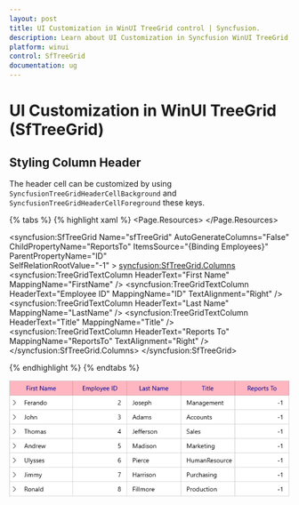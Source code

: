 ```yaml
---
layout: post
title: UI Customization in WinUI TreeGrid control | Syncfusion.
description: Learn about UI Customization in Syncfusion WinUI TreeGrid (SfTreeGrid) control and more details.| Syncfusion | SfTreeGrid 
platform: winui
control: SfTreeGrid
documentation: ug
---
```


# UI Customization in WinUI TreeGrid (SfTreeGrid)

## Styling Column Header

The header cell can be customized by using `SyncfusionTreeGridHeaderCellBackground` and `SyncfusionTreeGridHeaderCellForeground` these keys.

{% tabs %}
{% highlight xaml %}
<Page.Resources>
    <SolidColorBrush x:Key="SyncfusionTreeGridHeaderCellBackground" Color="LightPink"/>
    <SolidColorBrush x:Key="SyncfusionTreeGridHeaderCellForeground" Color="DarkBlue"/>
</Page.Resources>

<syncfusion:SfTreeGrid Name="sfTreeGrid"
                       AutoGenerateColumns="False"
                       ChildPropertyName="ReportsTo"
                       ItemsSource="{Binding Employees}"
                       ParentPropertyName="ID"                             
                       SelfRelationRootValue="-1" >
    <syncfusion:SfTreeGrid.Columns>
        <syncfusion:TreeGridTextColumn HeaderText="First Name" MappingName="FirstName" />
        <syncfusion:TreeGridTextColumn HeaderText="Employee ID" MappingName="ID" TextAlignment="Right" />
        <syncfusion:TreeGridTextColumn HeaderText="Last Name" MappingName="LastName" />
        <syncfusion:TreeGridTextColumn HeaderText="Title" MappingName="Title" />
        <syncfusion:TreeGridTextColumn HeaderText="Reports To" MappingName="ReportsTo" TextAlignment="Right" />
    </syncfusion:SfTreeGrid.Columns>
</syncfusion:SfTreeGrid>

{% endhighlight %}
{% endtabs %}

![UI customized for WinUI Treagrid Headers](UI-Customization_images/UI-Customization_img1.png)
